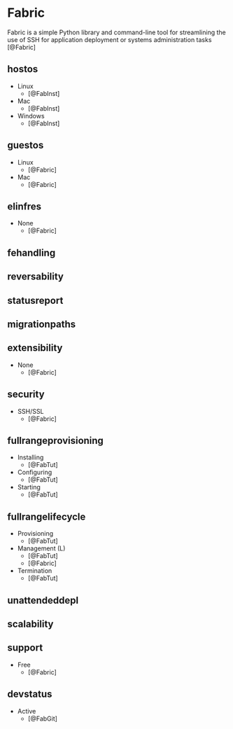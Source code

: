 # Fabric
Fabric is a simple Python library and command-line tool for streamlining the use of SSH for application deployment or systems administration tasks [@Fabric]

## hostos
- Linux
    - [@FabInst]
- Mac
    - [@FabInst]
- Windows
    - [@FabInst]

## guestos
- Linux
    - [@Fabric]
- Mac
    - [@Fabric]

## elinfres
- None
    - [@Fabric]

## fehandling

## reversability

## statusreport

## migrationpaths

## extensibility
- None
    - [@Fabric]

## security
- SSH/SSL
    - [@Fabric]

## fullrangeprovisioning
- Installing
    - [@FabTut]
- Configuring
    - [@FabTut]
- Starting
    - [@FabTut]

## fullrangelifecycle
- Provisioning
    - [@FabTut]
- Management (L)
    - [@FabTut]
    - [@Fabric]
- Termination
    - [@FabTut]

## unattendeddepl

## scalability

## support
- Free
    - [@Fabric]

## devstatus
- Active
    - [@FabGit]
